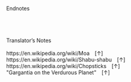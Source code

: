 <br/>
<br/>
Endnotes<br/>
<br/>
<br/>
<br/>
<br/>
Translator’s Notes<br/>
<br/>
https://en.wikipedia.org/wiki/Moa [↑]<br/>
https://en.wikipedia.org/wiki/Shabu-shabu [↑]<br/>
https://en.wikipedia.org/wiki/Chopsticks [↑]<br/>
"Gargantia on the Verdurous Planet" [↑]<br/>
<br/>
<br/>
<br/>
